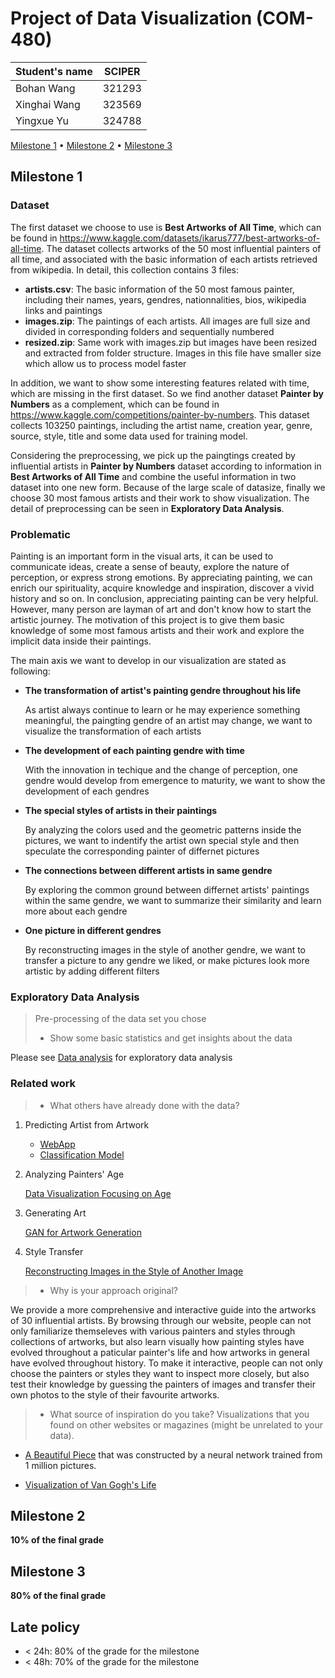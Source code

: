 # Project of Data Visualization (COM-480)

| Student's name | SCIPER |
| -------------- | ------ |
| Bohan Wang | 321293 |
| Xinghai Wang| 323569 |
| Yingxue Yu| 324788 | 

[Milestone 1](#milestone-1) • [Milestone 2](#milestone-2) • [Milestone 3](#milestone-3)

## Milestone 1 

### Dataset

The first dataset we choose to use is __Best Artworks of All Time__, which can be found in https://www.kaggle.com/datasets/ikarus777/best-artworks-of-all-time. The dataset collects artworks of the 50 most influential painters of all time, and associated with the basic information of each artists retrieved from wikipedia. In detail, this collection contains 3 files:
* __artists.csv__: The basic information of the 50 most famous painter, including their names, years, gendres, nationnalities, bios, wikipedia links and paintings
* __images.zip__: The paintings of each artists. All images are full size and divided in corresponding folders and sequentially numbered
* __resized.zip__: Same work with images.zip but images have been resized and extracted from folder structure. Images in this file have smaller size which allow us to process model faster

In addition, we want to show some interesting features related with time, which are missing in the first dataset. So we find another dataset __Painter by Numbers__ as a complement, which can be found in https://www.kaggle.com/competitions/painter-by-numbers. This dataset collects 103250 paintings, including the artist name, creation year, genre, source, style, title and some data used for training model.

Considering the preprocessing, we pick up the paingtings created by influential artists in __Painter by Numbers__ dataset according to information in  __Best Artworks of All Time__ and combine the useful information in two dataset into one new form. Because of the large scale of datasize, finally we choose 30 most famous artists and their work to show visualization. The detail of preprocessing can be seen in __Exploratory Data Analysis__.
 

### Problematic

Painting is an important form in the visual arts, it can be used to communicate ideas, create a sense of beauty, explore the nature of perception, or express strong emotions. By appreciating painting, we can enrich our spirituality, acquire knowledge and inspiration, discover a vivid history and so on. In conclusion, appreciating painting can be very helpful. However, many person are layman of art and don't know how to start the artistic journey. The motivation of this project is to give them basic knowledge of some most famous artists and their work and explore the implicit data inside their paintings.

The main axis we want to develop in our visualization are stated as following:
* __The transformation of artist's painting gendre throughout his life__

    As artist always continue to learn or he may experience something meaningful, the paingting gendre of an artist may change, we want to visualize the transformation of each artists
* __The development of each painting gendre with time__ 

    With the innovation in techique and the change of perception, one gendre would develop from emergence to maturity, we want to show the development of each gendres
* __The special styles of artists in their paintings__

    By analyzing the colors used and the geometric patterns inside the pictures, we want to indentify the artist own special style and then speculate the corresponding painter of differnet pictures
* __The connections between different artists in same gendre__ 

    By exploring the common ground between differnet artists' paintings within the same gendre, we want to summarize their similarity and learn more about each gendre 
* __One picture in different gendres__
 
    By reconstructing images in the style of another gendre, we want to transfer a picture to any gendre we liked, or make pictures look more artistic by adding different filters


### Exploratory Data Analysis

> Pre-processing of the data set you chose
> - Show some basic statistics and get insights about the data

Please see [Data analysis](https://github.com/com-480-data-visualization/datavis-project-2022-wyw/blob/main/data_analysis.ipynb) for exploratory data analysis

### Related work


> - What others have already done with the data?

1. Predicting Artist from Artwork
    * [WebApp](https://github.com/SupratimH/deepartist-web-application)
    * [Classification Model](https://github.com/raunit-x/Best-Artworks-of-All-Time)
2. Analyzing Painters' Age

    [Data Visualization Focusing on Age](https://www.kaggle.com/code/nidaguler/data-visualization-best-artworks-of-all-time)

3. Generating Art

    [GAN for Artwork Generation](https://www.kaggle.com/code/isaklarsson/gan-art-generator)

4. Style Transfer

    [Reconstructing Images in the Style of Another Image](https://www.kaggle.com/code/basu369victor/style-transfer-deep-learning-algorithm)

> - Why is your approach original?

   We provide a more comprehensive and interactive guide into the artworks of 30 influential artists. By browsing through our website, people can not only familiarize themseleves with various painters and styles through collections of artworks, but also learn visually how painting styles have evolved throughout a paticular painter's life and how artworks in general have evolved throughout history. To make it interactive, people can not only choose the painters or styles they want to inspect more closely, but also test their knowledge by guessing the painters of images and transfer their own photos to the style of their favourite artworks. 

> - What source of inspiration do you take? Visualizations that you found on other websites or magazines (might be unrelated to your data).

   * [A Beautiful Piece](https://www.kirellbenzi.com/art/these-are-not-flowers) that was constructed by a neural network trained from 1 million pictures.

   * [Visualization of Van Gogh's Life](https://www.artistsnetwork.com/art-history/van-gogh-life-in-pieces/?epi)

## Milestone 2 

**10% of the final grade**


## Milestone 3 

**80% of the final grade**


## Late policy

- < 24h: 80% of the grade for the milestone
- < 48h: 70% of the grade for the milestone
